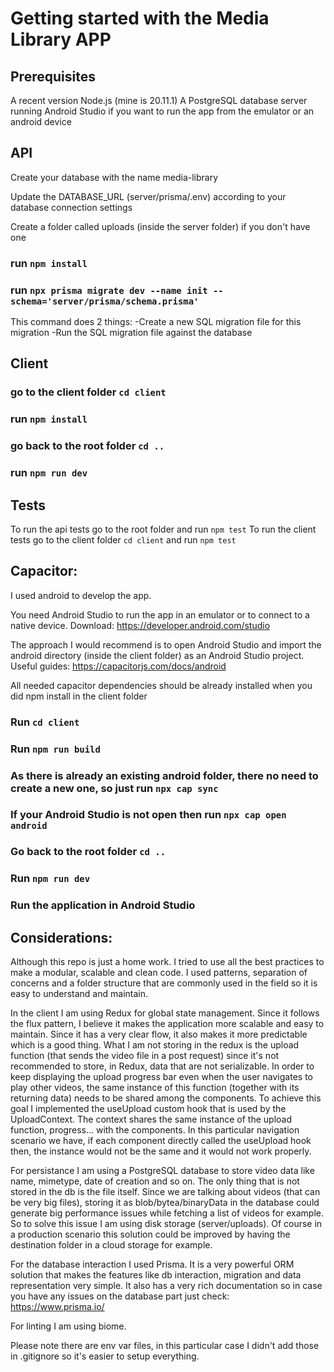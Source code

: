 # Getting started with the Media Library APP

## Prerequisites 

A recent version Node.js (mine is 20.11.1)
A PostgreSQL database server running
Android Studio if you want to run the app from the emulator or an android device

## API

Create your database with the name media-library

Update the DATABASE_URL (server/prisma/.env) according to your database connection settings  

Create a folder called uploads (inside the server folder) if you don't have one

### run `npm install`

### run `npx prisma migrate dev --name init --schema='server/prisma/schema.prisma'`

This command does 2 things: -Create a new SQL migration file for this migration
                            -Run the SQL migration file against the database

## Client

### go to the client folder `cd client`

### run `npm install`

### go back to the root folder `cd ..`

### run `npm run dev`

## Tests

To run the api tests go to the root folder and run `npm test` 
To run the client tests go to the client folder `cd client` and run `npm test` 

## Capacitor:

I used android to develop the app.

You need Android Studio to run the app in an emulator or to connect to a native device.
Download: https://developer.android.com/studio

The approach I would recommend is to open Android Studio and import the android directory (inside the client folder) as an Android Studio project. Useful guides: https://capacitorjs.com/docs/android

All needed capacitor dependencies should be already installed when you did npm install in the client folder

### Run `cd client`
### Run `npm run build`
### As there is already an existing android folder, there no need to create a new one, so just run `npx cap sync`
### If your Android Studio is not open then run `npx cap open android`
### Go back to the root folder `cd ..`
### Run `npm run dev`
### Run the application in Android Studio


## Considerations: 

Although this repo is just a home work. I tried to use all the best practices to make a modular, scalable and clean code. I used patterns, separation of concerns and a folder structure that are commonly used in the field so it is easy to understand and maintain.

In the client I am using Redux for global state management. Since it follows the flux pattern, I believe it makes the application more scalable and easy to maintain. Since it has a very clear flow, it also makes it more predictable which is a good thing. What I am not storing in the redux is the upload function (that sends the video file in a post request) since it's not recommended to store, in Redux, data that are not serializable. In order to keep displaying the upload progress bar even when the user navigates to play other videos, the same instance of this function (together with its returning data) needs to be shared among the components. To achieve this goal I implemented the useUpload custom hook that is used by the UploadContext. The context shares the same instance of the upload function, progress... with the components. In this particular navigation scenario we have, if each component directly called the useUpload hook then, the instance would not be the same and it would not work properly.

For persistance I am using a PostgreSQL database to store video data like name, mimetype, date of creation and so on.
The only thing that is not stored in the db is the file itself. Since we are talking about videos (that can be very big files), storing it as blob/bytea/binaryData in the database could generate big performance issues while fetching a list of videos for example. So to solve this issue I am using disk storage (server/uploads). Of course in a production scenario this solution could be improved by having the destination folder in a cloud storage for example.

For the database interaction I used Prisma. It is a very powerful ORM solution that makes the features like db interaction, migration and data representation very simple. It also has a very rich documentation so in case you have any issues on the database part just check: https://www.prisma.io/

For linting I am using biome.

Please note there are env var files, in this particular case I didn't add those in .gitignore so it's easier to setup everything. 

